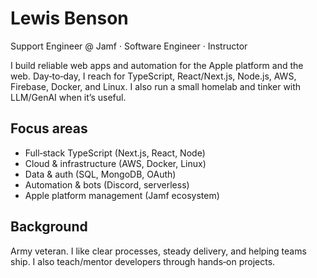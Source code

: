 # Lewis Benson

Support Engineer @ Jamf · Software Engineer · Instructor

I build reliable web apps and automation for the Apple platform and the web. Day‑to‑day, I reach for TypeScript, React/Next.js, Node.js, AWS, Firebase, Docker, and Linux. I also run a small homelab and tinker with LLM/GenAI when it’s useful.

## Focus areas
- Full‑stack TypeScript (Next.js, React, Node)
- Cloud & infrastructure (AWS, Docker, Linux)
- Data & auth (SQL, MongoDB, OAuth)
- Automation & bots (Discord, serverless)
- Apple platform management (Jamf ecosystem)

## Background
Army veteran. I like clear processes, steady delivery, and helping teams ship. I also teach/mentor developers through hands‑on projects.
